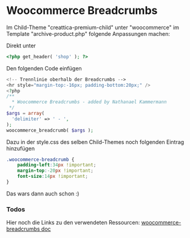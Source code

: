 # Woocommerce Breadcrumbs

Im Child-Theme "creattica-premium-child" unter "woocommerce" im Template "archive-product.php"
folgende Anpassungen machen:

Direkt unter 
```php
<?php get_header( 'shop' ); ?>
```

Den folgenden Code einfügen
```php
<!-- Trennlinie oberhalb der Breadcrumbs -->
<hr style="margin-top:-16px; padding-bottom:20px;" />
<?php
/**
  * Woocommerce Breadcrumbs - added by Nathanael Kammermann
 */
$args = array(
  'delimiter' => ' - ',
);
woocommerce_breadcrumb( $args );
```
Dazu in der style.css des selben Child-Themes noch folgenden Eintrag hinzufügen
```css
.woocommerce-breadcrumb {
    padding-left:34px !important;
    margin-top:-20px !important;
    font-size:14px !important;
}
```

Das wars dann auch schon :)

### Todos

Hier noch die Links zu den verwendeten Ressourcen:
[woocommerce-breadcrumbs doc](https://docs.woocommerce.com/document/woocommerce_breadcrumb)
